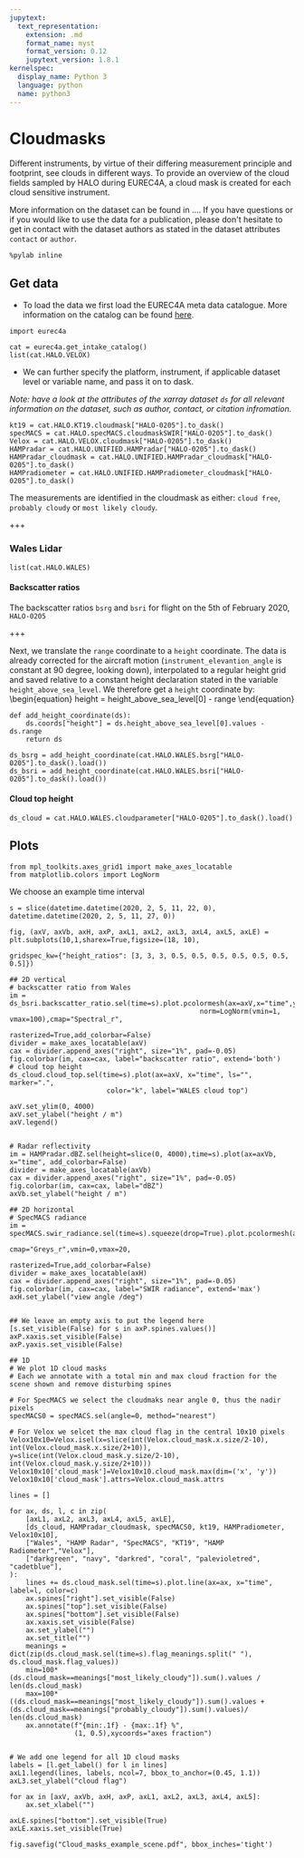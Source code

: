 ```yaml
---
jupytext:
  text_representation:
    extension: .md
    format_name: myst
    format_version: 0.12
    jupytext_version: 1.8.1
kernelspec:
  display_name: Python 3
  language: python
  name: python3
---
```


# Cloudmasks

Different instruments, by virtue of their differing measurement principle and footprint, see clouds in different ways. To provide an overview of the cloud fields sampled by HALO during EUREC4A, a cloud mask is created for each cloud sensitive instrument. 

More information on the dataset can be found in .... If you have questions or if you would like to use the data for a publication, please don't hesitate to get in contact with the dataset authors as stated in the dataset attributes `contact` or `author`.

```{code-cell} ipython3
%pylab inline
```

## Get data
* To load the data we first load the EUREC4A meta data catalogue. More information on the catalog can be found [here](https://github.com/eurec4a/eurec4a-intake#eurec4a-intake-catalogue).

```{code-cell} ipython3
import eurec4a
```

```{code-cell} ipython3
cat = eurec4a.get_intake_catalog()
list(cat.HALO.VELOX)
```

* We can further specify the platform, instrument, if applicable dataset level or variable name, and pass it on to dask.

*Note: have a look at the attributes of the xarray dataset `ds` for all relevant information on the dataset, such as author, contact, or citation infromation.*

```{code-cell} ipython3
kt19 = cat.HALO.KT19.cloudmask["HALO-0205"].to_dask()
specMACS = cat.HALO.specMACS.cloudmaskSWIR["HALO-0205"].to_dask()
Velox = cat.HALO.VELOX.cloudmask["HALO-0205"].to_dask()
HAMPradar = cat.HALO.UNIFIED.HAMPradar["HALO-0205"].to_dask()
HAMPradar_cloudmask = cat.HALO.UNIFIED.HAMPradar_cloudmask["HALO-0205"].to_dask()
HAMPradiometer = cat.HALO.UNIFIED.HAMPradiometer_cloudmask["HALO-0205"].to_dask()
```

The measurements are identified in the cloudmask as either: `cloud free`, `probably cloudy` or `most likely cloudy`. 

+++

### Wales Lidar

```{code-cell} ipython3
list(cat.HALO.WALES)
```

#### Backscatter ratios
The backscatter ratios `bsrg` and `bsri` for flight on the 5th of February 2020, `HALO-0205`

+++

Next, we translate the `range` coordinate to a `height` coordinate. The data is already corrected for the aircraft motion (`instrument_elevantion_angle` is constant at 90 degree, looking down), interpolated to a regular height grid and saved relative to a constant height declaration stated in the variable `height_above_sea_level`. We therefore get a `height` coordinate by:
\begin{equation}
height = height\_above\_sea\_level[0] - range
\end{equation}

```{code-cell} ipython3
def add_height_coordinate(ds):
    ds.coords["height"] = ds.height_above_sea_level[0].values - ds.range
    return ds
```

```{code-cell} ipython3
ds_bsrg = add_height_coordinate(cat.HALO.WALES.bsrg["HALO-0205"].to_dask().load())
ds_bsri = add_height_coordinate(cat.HALO.WALES.bsri["HALO-0205"].to_dask().load())
```

#### Cloud top height

```{code-cell} ipython3
ds_cloud = cat.HALO.WALES.cloudparameter["HALO-0205"].to_dask().load()
```

## Plots

```{code-cell} ipython3
from mpl_toolkits.axes_grid1 import make_axes_locatable
from matplotlib.colors import LogNorm
```

We choose an example time interval

```{code-cell} ipython3
s = slice(datetime.datetime(2020, 2, 5, 11, 22, 0), datetime.datetime(2020, 2, 5, 11, 27, 0))
```

```{code-cell} ipython3
fig, (axV, axVb, axH, axP, axL1, axL2, axL3, axL4, axL5, axLE) = plt.subplots(10,1,sharex=True,figsize=(18, 10),
                                                                              gridspec_kw={"height_ratios": [3, 3, 3, 0.5, 0.5, 0.5, 0.5, 0.5, 0.5, 0.5]})

## 2D vertical
# backscatter ratio from Wales
im = ds_bsri.backscatter_ratio.sel(time=s).plot.pcolormesh(ax=axV,x="time",y="height",
                                               norm=LogNorm(vmin=1, vmax=100),cmap="Spectral_r",
                                               rasterized=True,add_colorbar=False)
divider = make_axes_locatable(axV)
cax = divider.append_axes("right", size="1%", pad=-0.05)
fig.colorbar(im, cax=cax, label="backscatter ratio", extend='both')
# cloud top height
ds_cloud.cloud_top.sel(time=s).plot(ax=axV, x="time", ls="", marker=".", 
                        color="k", label="WALES cloud top")

axV.set_ylim(0, 4000)
axV.set_ylabel("height / m")
axV.legend()


# Radar reflectivity
im = HAMPradar.dBZ.sel(height=slice(0, 4000),time=s).plot(ax=axVb, x="time", add_colorbar=False)
divider = make_axes_locatable(axVb)
cax = divider.append_axes("right", size="1%", pad=-0.05)
fig.colorbar(im, cax=cax, label="dBZ")
axVb.set_ylabel("height / m")

## 2D horizontal
# SpecMACS radiance
im = specMACS.swir_radiance.sel(time=s).squeeze(drop=True).plot.pcolormesh(ax=axH,x="time",y="angle",
                                                               cmap="Greys_r",vmin=0,vmax=20,
                                                               rasterized=True,add_colorbar=False)
divider = make_axes_locatable(axH)
cax = divider.append_axes("right", size="1%", pad=-0.05)
fig.colorbar(im, cax=cax, label="SWIR radiance", extend='max')
axH.set_ylabel("view angle /deg")


## We leave an empty axis to put the legend here
[s.set_visible(False) for s in axP.spines.values()]
axP.xaxis.set_visible(False)
axP.yaxis.set_visible(False)

## 1D
# We plot 1D cloud masks
# Each we annotate with a total min and max cloud fraction for the scene shown and remove disturbing spines

# For SpecMACS we select the cloudmaks near angle 0, thus the nadir pixels
specMACS0 = specMACS.sel(angle=0, method="nearest")

# For Velox we selcet the max cloud flag in the central 10x10 pixels
Velox10x10=Velox.isel(x=slice(int(Velox.cloud_mask.x.size/2-10), int(Velox.cloud_mask.x.size/2+10)), y=slice(int(Velox.cloud_mask.y.size/2-10), int(Velox.cloud_mask.y.size/2+10)))
Velox10x10['cloud_mask']=Velox10x10.cloud_mask.max(dim=('x', 'y'))
Velox10x10['cloud_mask'].attrs=Velox.cloud_mask.attrs

lines = []

for ax, ds, l, c in zip(
    [axL1, axL2, axL3, axL4, axL5, axLE],
    [ds_cloud, HAMPradar_cloudmask, specMACS0, kt19, HAMPradiometer, Velox10x10],
    ["Wales", "HAMP Radar", "SpecMACS", "KT19", "HAMP Radiometer","Velox"],
    ["darkgreen", "navy", "darkred", "coral", "palevioletred", "cadetblue"],
):
    lines += ds.cloud_mask.sel(time=s).plot.line(ax=ax, x="time", label=l, color=c)
    ax.spines["right"].set_visible(False)
    ax.spines["top"].set_visible(False)
    ax.spines["bottom"].set_visible(False)
    ax.xaxis.set_visible(False)
    ax.set_ylabel("")
    ax.set_title("")
    meanings = dict(zip(ds.cloud_mask.sel(time=s).flag_meanings.split(" "), ds.cloud_mask.flag_values))
    min=100*(ds.cloud_mask==meanings["most_likely_cloudy"]).sum().values / len(ds.cloud_mask)
    max=100*((ds.cloud_mask==meanings["most_likely_cloudy"]).sum().values + (ds.cloud_mask==meanings["probably_cloudy"]).sum().values)/ len(ds.cloud_mask)
    ax.annotate(f"{min:.1f} - {max:.1f} %",
                (1, 0.5),xycoords="axes fraction")


# We add one legend for all 1D cloud masks
labels = [l.get_label() for l in lines]
axL1.legend(lines, labels, ncol=7, bbox_to_anchor=(0.45, 1.1))
axL3.set_ylabel("cloud flag")

for ax in [axV, axVb, axH, axP, axL1, axL2, axL3, axL4, axL5]:
    ax.set_xlabel("")
    
axLE.spines["bottom"].set_visible(True)
axLE.xaxis.set_visible(True)

fig.savefig("Cloud_masks_example_scene.pdf", bbox_inches='tight')
```
